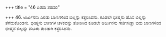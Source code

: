 +++
title = "46 ಎರಡು ಶರದಲಿ"

+++
46. ಅರ್ಜುನನು ಎರಡು ಬಾಣಗಳಿಂದ ಬಿಲ್ಲನ್ನು ಕತ್ತರಿಸಿದನು. ಕೂಡಲೇ ಭೀಷ್ಮನು ಹೊಸ ಬಿಲ್ಲನ್ನು ತೆಗೆದುಕೊಂಡನು. ಭೀಷ್ಮನು ಬಾಣಗಳ ಚಳಕವನ್ನು ತೋರಿಸಿದ ಕೂಡಲೇ ಅರ್ಜುನನು ಗರ್ಜಿಸುತ್ತಾ ಐದು ಬಾಣಗಳಿಂದ ಭೀಷ್ಮನ ಬಿಲ್ಲನ್ನು ಮೂರು ತುಂಡಾಗಿ  ಕತ್ತರಿಸಿದನು.